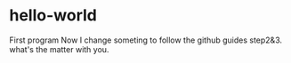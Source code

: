# hello-world
First program
Now I change someting to follow the github guides step2&3.
what's the matter with you.